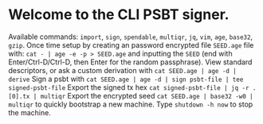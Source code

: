 # Welcome to the CLI PSBT signer.

Available commands: `import`, `sign`, `spendable`, `multiqr`, `jq`, `vim`, `age`, `base32`, `gzip`.
Once time setup by creating an password encrypted file `SEED.age` file with: `cat - | age -e -p > SEED.age` and inputting the `SEED` (end with Enter/Ctrl-D/Ctrl-D, then Enter for the random passphrase).
View standard descriptors, or ask a custom derivation with `cat SEED.age | age -d | derive`
Sign a psbt with `cat SEED.age | age -d | sign psbt-file | tee signed-psbt-file`
Export the signed tx hex `cat signed-psbt-file | jq -r .[0].tx | multiqr`
Export the encrypted seed `cat SEED.age | base32 -w0 | multiqr` to quickly bootstrap a new machine.
Type `shutdown -h now` to stop the machine.